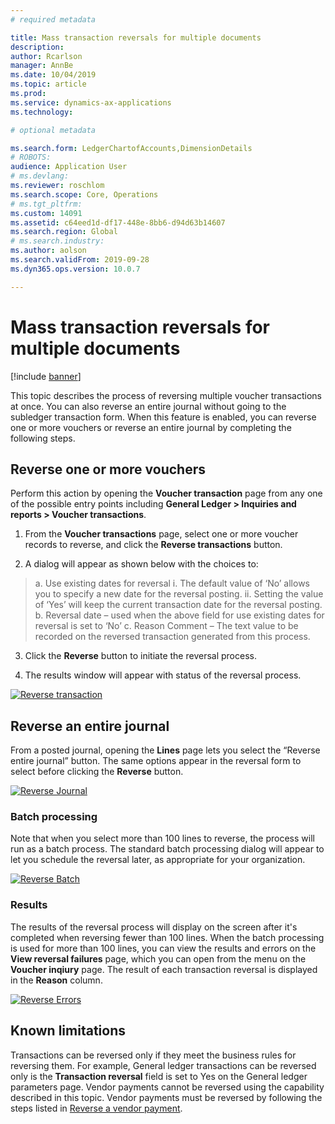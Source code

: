```yaml
---
# required metadata

title: Mass transaction reversals for multiple documents
description: 
author: Rcarlson
manager: AnnBe
ms.date: 10/04/2019
ms.topic: article
ms.prod: 
ms.service: dynamics-ax-applications
ms.technology: 

# optional metadata

ms.search.form: LedgerChartofAccounts,DimensionDetails
# ROBOTS: 
audience: Application User
# ms.devlang: 
ms.reviewer: roschlom
ms.search.scope: Core, Operations
# ms.tgt_pltfrm: 
ms.custom: 14091
ms.assetid: c64eed1d-df17-448e-8bb6-d94d63b14607
ms.search.region: Global
# ms.search.industry: 
ms.author: aolson
ms.search.validFrom: 2019-09-28
ms.dyn365.ops.version: 10.0.7

---
```


# Mass transaction reversals for multiple documents

[!include [banner](../includes/banner.md)]

This topic describes the process of reversing multiple voucher transactions at once. You can also reverse an entire journal without going to the subledger transaction form. When this feature is enabled, you can reverse one or more vouchers or reverse an entire journal by completing the following steps.

## Reverse one or more vouchers

Perform this action by opening the **Voucher transaction** page from any one of the possible entry points including **General Ledger > Inquiries and reports > Voucher transactions**. 

1.	From the **Voucher transactions** page, select one or more voucher records to reverse, and click the **Reverse transactions** button. 

2.	A dialog will appear as shown below with the choices to:
 >  a.	Use existing dates for reversal 
 >      i.	The default value of ‘No’ allows you to specify a new date for the reversal posting. 
 >      ii.	Setting the value of ‘Yes’ will keep the current transaction date for the reversal posting.
 >  b.	Reversal date – used when the above field for use existing dates for reversal is set to ‘No’
 >  c.	Reason Comment – The text value to be recorded on the reversed transaction generated from this process. 

3.	Click the **Reverse** button to initiate the reversal process. 

4.	The results window will appear with status of the reversal process.

[![Reverse transaction](./media/Reversal1_size.jpg)](./media/Reversal1_size.jpg)

## Reverse an entire journal
From a posted journal, opening the **Lines** page lets you select the “Reverse entire journal” button. The same options appear in the reversal form to select before clicking the **Reverse** button. 

[![Reverse Journal](./media/Reversal2.jpg)](./media/Reversal2.jpg)

### Batch processing 
Note that when you select more than 100 lines to reverse, the process will run as a batch process. The standard batch processing dialog will appear to let you schedule the reversal later, as appropriate for your organization. 

[![Reverse Batch](./media/Reversal3.jpg)](./media/Reversal3.jpg)

### Results
The results of the reversal process will display on the screen after it's completed when reversing fewer than 100 lines. When the batch processing is used for more than 100 lines, you can view the results and errors on the **View reversal failures** page, which you can open from the menu on the **Voucher inqiury** page. The result of each transaction reversal is displayed in the **Reason** column. 

[![Reverse Errors](./media/ReversalError.png)](./media/ReversalError.png)

## Known limitations

Transactions can be reversed only if they meet the business rules for reversing them. For example, General ledger transactions can be reversed only is the **Transaction reversal** field is set to Yes on the General ledger parameters page. Vendor payments cannot be reversed using the capability described in this topic. Vendor payments must be reversed by following the steps listed in [Reverse a vendor payment](https://docs.microsoft.com/en-us/dynamics365/finance/accounts-payable/reverse-vendor-payment). 
